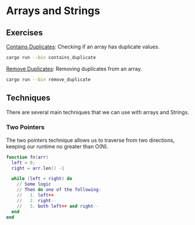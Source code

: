 # Arrays and Strings

## Exercises

[Contains Duplicates](src/remove_duplicate.rs): Checking if an array has duplicate values.

```bash
cargo run --bin contains_duplicate
```

[Remove Duplicates](src/remove_duplicate.rs): Removing duplicates from an array.

```bash
cargo run --bin remove_duplicate
```

## Techniques

There are several main techniques that we can use with arrays and Strings.

### Two Pointers

The two pointers technique allows us to traverse from two directions, keeping our
runtime no greater than O(N).

```lua
function fn(arr)
  left = 0;
  right = arr.len() -1 

  while (left < right) do
    // Some logic
    // Then do one of the following:
    //   1. left++
    //   2. right--
    //   3. both left++ and right--
  end
end
```
